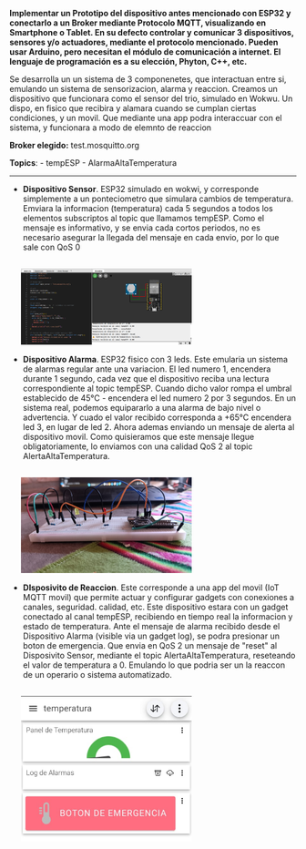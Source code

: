 **Implementar un Prototipo del dispositivo  antes mencionado con ESP32  y conectarlo  a  un  Broker  mediante  Protocolo  MQTT,  visualizando  en Smartphone o Tablet. En su defecto controlar y comunicar 3 dispositivos, sensores y/o actuadores, mediante el protocolo mencionado. Pueden usar Arduino, pero necesitan el módulo de comunicación a internet. El lenguaje de programación es a su elección, Phyton, C++, etc.**

Se desarrolla un un sistema de 3 componenetes, que interactuan entre si, emulando un sistema de sensorizacion, alarma y reaccion.
Creamos un dispositivo que funcionara como el sensor del trio, simulado en Wokwu. Un dispo, en fisico que recibira y alamara cuando se cumplan ciertas condiciones, y un movil. Que mediante una app podra interaccuar con el sistema, y funcionara a modo de elemnto de reaccion

**Broker elegido:** test.mosquitto.org

**Topics**: - tempESP
            - AlarmaAltaTemperatura
________________________            

- **Dispositivo Sensor**. ESP32 simulado en wokwi, y corresponde simplemente a un ponteciometro que simulara cambios de temperatura. Emviara la informacion (temperatura) cada 5 segundos a todos los elementos subscriptos al topic que llamamos tempESP. Como el mensaje es informativo, y se envia cada cortos periodos, no es necesario asegurar la llegada del mensaje en cada envio, por lo que sale con QoS 0

<img src="../../E assets/Cuestionario N3/P5Img1.png" alt="Wokwi"
     width="300"
     style="margin-left: 20px; margin-top: 15px;" />

- **Dispositivo Alarma**. ESP32 fisico con 3 leds. Este emularia un sistema de alarmas regular ante una variacion. El led numero 1, encendera durante 1 segundo, cada vez que el dispositivo reciba una lectura correspondiente al topic tempESP. Cuando dicho valor rompa el umbral establecido de 45°C - encendera el led numero 2 por 3 segundos. En un sistema real, podemos equipararlo a una alarma de bajo nivel o advertencia. Y cuado el valor recibido corresponda a +65°C encendera led 3, en lugar de led 2. Ahora ademas enviando un mensaje de alerta al dispositivo movil. Como quisieramos que este mensaje llegue obligatoriamente, lo enviamos con una calidad QoS 2 al topic AlertaAltaTemperatura.

<img src="../../E assets/Cuestionario N3/P5Img2.png" alt="ESP32-fisico"
     width="300"
     style="margin-left: 20px; margin-top: 15px;" />

- **DIsposivito de Reaccion**. Este corresponde a una app del movil (IoT MQTT movil) que permite actuar y configurar gadgets con conexiones a canales, seguridad. calidad, etc. Este dispositivo estara con un gadget conectado al canal tempESP, recibiendo en tiempo real la informacion y estado de temperatura. Ante el mensaje de alarma recibido desde el Dispositivo Alarma (visible via un gadget log), se podra presionar un boton de emergencia. Que envia en QoS 2 un mensaje de "reset" al Disposivito Sensor, mediante el topic AlertaAltaTemperatura, reseteando el valor de temperatura a 0. Emulando lo que podria ser un la reaccon de un operario o sistema automatizado.

<img src="../../E assets/Cuestionario N3/P5Img3.png" alt="App-Movil"
     width="300"
     style="margin-left: 20px; margin-top: 15px;" />